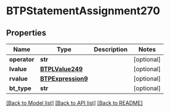 # BTPStatementAssignment270

## Properties
Name | Type | Description | Notes
------------ | ------------- | ------------- | -------------
**operator** | **str** |  | [optional] 
**lvalue** | [**BTPLValue249**](BTPLValue249.md) |  | [optional] 
**rvalue** | [**BTPExpression9**](BTPExpression9.md) |  | [optional] 
**bt_type** | **str** |  | [optional] 

[[Back to Model list]](../README.md#documentation-for-models) [[Back to API list]](../README.md#documentation-for-api-endpoints) [[Back to README]](../README.md)


